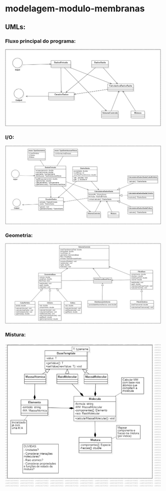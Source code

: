 ﻿# **modelagem-modulo-membranas**

## UMLs:

### Fluxo principal do programa:
![Main](/UML/Main!Main_2.png)

### I/O:
![I/O](/UML/IO!IO_4.png)

### Geometria:
![Geometria](/UML/Geometria!Geometria_3.png)

### Mistura:
![Mistura](/UML/png/Mistura(old)!Mistura_1.png)
